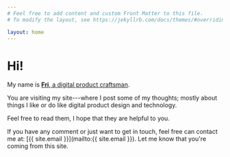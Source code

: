 ```yaml
---
# Feel free to add content and custom Front Matter to this file.
# To modify the layout, see https://jekyllrb.com/docs/themes/#overriding-theme-defaults

layout: home
---
```


# Hi!

My name is [**Fri**, a digital product craftsman](/about).

You are visiting my site---where I post some of my thoughts; mostly about things I like or do like digital product design and technology.

Feel free to read them, I hope that they are helpful to you.

If you have any comment or just want to get in touch, feel free can contact me at: [{{ site.email }}](mailto:{{ site.email }}). Let me know that you're coming from this site.
